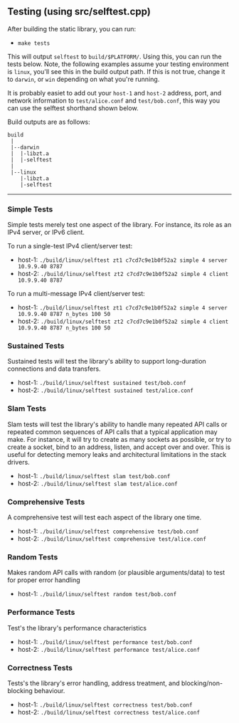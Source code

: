 ## Testing (using src/selftest.cpp)

After building the static library, you can run:

 - `make tests`

 This will output `selftest` to `build/$PLATFORM/`. Using this, you can run the tests below. Note, the following examples assume your testing environment is `linux`, you'll see this in the build output path. If this is not true, change it to `darwin`, or `win` depending on what you're running.

 It is probably easiet to add out your `host-1` and `host-2` address, port, and network information to `test/alice.conf` and `test/bob.conf`, this way you can use the selftest shorthand shown below.

Build outputs are as follows:

```
build
 |
 |--darwin
 |  |-libzt.a
 |  |-selftest
 |
 |--linux
    |-libzt.a
    |-selftest
```

***

### Simple Tests

Simple tests merely test one aspect of the library. For instance, its role as an IPv4 server, or IPv6 client.

To run a single-test IPv4 client/server test:

  - host-1: `./build/linux/selftest zt1 c7cd7c9e1b0f52a2 simple 4 server 10.9.9.40 8787`
  - host-2: `./build/linux/selftest zt2 c7cd7c9e1b0f52a2 simple 4 client 10.9.9.40 8787`

To run a multi-message IPv4 client/server test:

  - host-1: `./build/linux/selftest zt1 c7cd7c9e1b0f52a2 simple 4 server 10.9.9.40 8787 n_bytes 100 50`
  - host-2: `./build/linux/selftest zt2 c7cd7c9e1b0f52a2 simple 4 client 10.9.9.40 8787 n_bytes 100 50`

### Sustained Tests

Sustained tests will test the library's ability to support long-duration connections and data transfers.

 - host-1: `./build/linux/selftest sustained test/bob.conf`
 - host-2: `./build/linux/selftest sustained test/alice.conf`

### Slam Tests

Slam tests will test the library's ability to handle many repeated API calls or repeated common sequences of API calls that a typical application may make. For instance, it will try to create as many sockets as possible, or try to create a socket, bind to an address, listen, and accept over and over. This is useful for detecting memory leaks and architectural limitations in the stack drivers.

 - host-1: `./build/linux/selftest slam test/bob.conf`
 - host-2: `./build/linux/selftest slam test/alice.conf`

### Comprehensive Tests

A comprehensive test will test each aspect of the library one time.

 - host-1: `./build/linux/selftest comprehensive test/bob.conf`
 - host-2: `./build/linux/selftest comprehensive test/alice.conf`

### Random Tests

Makes random API calls with random (or plausible arguments/data) to test for proper error handling

 - host-1: `./build/linux/selftest random test/bob.conf`

### Performance Tests

Test's the library's performance characteristics

 - host-1: `./build/linux/selftest performance test/bob.conf`
 - host-2: `./build/linux/selftest performance test/alice.conf`

### Correctness Tests

Tests's the library's error handling, address treatment, and blocking/non-blocking behaviour.

 - host-1: `./build/linux/selftest correctness test/bob.conf`
 - host-2: `./build/linux/selftest correctness test/alice.conf`




